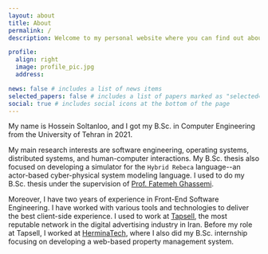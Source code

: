 ```yaml
---
layout: about
title: About
permalink: /
description: Welcome to my personal website where you can find out about my past and present.

profile:
  align: right
  image: profile_pic.jpg
  address:

news: false # includes a list of news items
selected_papers: false # includes a list of papers marked as "selected={true}"
social: true # includes social icons at the bottom of the page
---
```


My name is Hossein Soltanloo, and I got my B.Sc. in Computer Engineering from the University of Tehran in 2021.

My main research interests are software engineering, operating systems, distributed systems, and human-computer interactions. My B.Sc. thesis also focused on developing a simulator for the `Hybrid Rebeca` language--an actor-based cyber-physical system modeling language. I used to do my B.Sc. thesis under the supervision of [Prof. Fatemeh Ghassemi](http://www.fatemehghassemi.ir/).

Moreover, I have two years of experience in Front-End Software Engineering. I have worked with various tools and technologies to deliver the best client-side experience. I used to work at [Tapsell](https://tapsell.ir/en/), the most reputable network in the digital advertising industry in Iran. Before my role at Tapsell, I worked at [HerminaTech](https://www.linkedin.com/company/herminatech/), where I also did my B.Sc. internship focusing on developing a web-based property management system.
